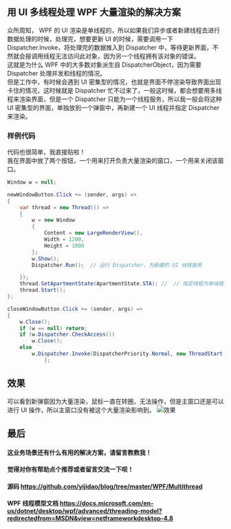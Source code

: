 ## 用 UI 多线程处理 WPF 大量渲染的解决方案
众所周知， WPF 的 UI 渲染是单线程的，所以如果我们异步或者新建线程去进行数据处理的时候，处理完，想要更新 UI 的时候，需要调用一下 Dispatcher.Invoke，将处理完的数据推入到  Dispatcher 中，等待更新界面，不然就会报调用线程无法访问此对象，因为另一个线程拥有该对象的错误。  
这就是为什么 WPF 中的大多数对象派生自 DispatcherObject，因为需要 Dispatcher 处理并发和线程的情况。  
但是工作中，有时候会遇到 UI 密集型的情况，也就是界面不停渲染导致界面出现卡住的情况，这时候就是 Dispatcher 忙不过来了，一般这时候，都会想要用多线程来渲染界面，但是一个 Dispatcher 只能为一个线程服务，所以我一般会将这种 UI 密集型的界面，单独放到一个弹窗中，再新建一个 UI 线程并指定 Dispatcher 来渲染。  
### 样例代码
代码也很简单，我直接贴啦！  
我在界面中放了两个按钮，一个用来打开负责大量渲染的窗口，一个用来关闭该窗口。
``` c#
Window w = null;

newWindowButton.Click += (sender, args) =>
{
    var thread = new Thread(() =>
    {
        w = new Window
        {
            Content = new LargeRenderView(),
            Width = 1200,
            Height = 1000
        };
        w.Show();
        Dispatcher.Run();  // 运行 Dispatcher，为新建的 UI 线程服务

    });
    thread.SetApartmentState(ApartmentState.STA); //  // 指定线程为单线程模式
    thread.Start();
};

closeWindowButton.Click += (sender, args) =>
{
    w.Close();
    if (w == null) return;
    if (w.Dispatcher.CheckAccess())
        w.Close();
    else
        w.Dispatcher.Invoke(DispatcherPriority.Normal, new ThreadStart(w.Close));
            };

```
## 效果
可以看到新弹窗因为大量渲染，鼠标一直在转圈，无法操作，但是主窗口还是可以进行 UI 操作，所以主窗口没有被这个大量渲染影响到。
![效果](https://s4.ax1x.com/2022/03/04/ban4fK.gif)

## 最后
#### 这业务场景还有什么有用的解决方案，请留言教教我！
#### 觉得对你有帮助点个推荐或者留言交流一下呗！
#### 源码 https://github.com/yijidao/blog/tree/master/WPF/Multithread
#### WPF 线程模型文档 https://docs.microsoft.com/en-us/dotnet/desktop/wpf/advanced/threading-model?redirectedfrom=MSDN&view=netframeworkdesktop-4.8
